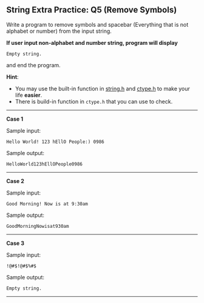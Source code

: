 ## String Extra Practice: Q5 (Remove Symbols)

Write a program to remove symbols and spacebar (Everything that is not alphabet or number) from the input string.

**If user input non-alphabet and number string, program will display**

```
Empty string.
```

and end the program.

**Hint**: 

* You may use the built-in function in [string.h](https://www.tutorialspoint.com/c_standard_library/string_h.htm) and [ctype.h](https://www.tutorialspoint.com/c_standard_library/ctype_h.htm) to make your life **easier**.
* There is build-in function in `ctype.h` that you can use to check.

<hr>

**Case 1**

Sample input:
```
Hello World! 123 hEllO People:) 0986
```

Sample output:
```
HelloWorld123hEllOPeople0986
```

<hr>

**Case 2**

Sample input:
```
Good Morning! Now is at 9:30am
```

Sample output:
```
GoodMorningNowisat930am
```

<hr>

**Case 3**

Sample input:
```
!@#$!@#$%#$
```

Sample output:
```
Empty string.
```

<hr>
